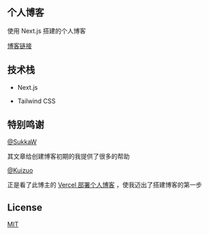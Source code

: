 ## 个人博客

使用 Next.js 搭建的个人博客

[博客链接](https://www.huanfei.top)

## 技术栈

- Next.js

- Tailwind CSS

## 特别鸣谢

[@SukkaW](https://github.com/SukkaW)

其文章给创建博客初期的我提供了很多的帮助

[@Kuizuo](https://github.com/kuizuo)

正是看了此博主的 [Vercel 部署个人博客](https://kuizuo.cn/blog/vercel-deploy-blog/) ，使我迈出了搭建博客的第一步

## License

[MIT](./LICENSE)
